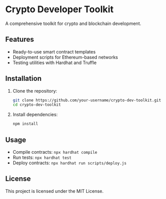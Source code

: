 # Crypto Developer Toolkit

A comprehensive toolkit for crypto and blockchain development.

## Features
- Ready-to-use smart contract templates
- Deployment scripts for Ethereum-based networks
- Testing utilities with Hardhat and Truffle

## Installation
1. Clone the repository:
   ```bash
   git clone https://github.com/your-username/crypto-dev-toolkit.git
   cd crypto-dev-toolkit
   ```
2. Install dependencies:
   ```bash
   npm install
   ```

## Usage
- Compile contracts: `npx hardhat compile`
- Run tests: `npx hardhat test`
- Deploy contracts: `npx hardhat run scripts/deploy.js`

## License
This project is licensed under the MIT License.
